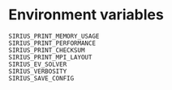 # Environment variables

```
SIRIUS_PRINT_MEMORY_USAGE
SIRIUS_PRINT_PERFORMANCE
SIRIUS_PRINT_CHECKSUM
SIRIUS_PRINT_MPI_LAYOUT
SIRIUS_EV_SOLVER
SIRIUS_VERBOSITY
SIRIUS_SAVE_CONFIG
```


